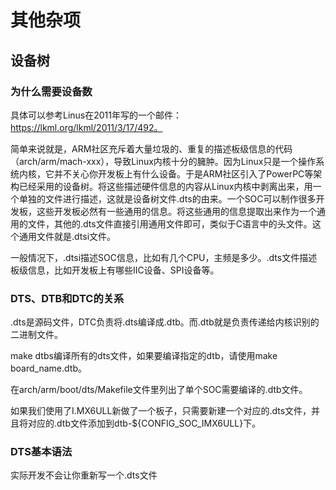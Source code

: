 # 其他杂项

## 设备树

### 为什么需要设备数

具体可以参考Linus在2011年写的一个邮件：https://lkml.org/lkml/2011/3/17/492。

简单来说就是，ARM社区充斥着大量垃圾的、重复的描述板级信息的代码（arch/arm/mach-xxx），导致Linux内核十分的臃肿。因为Linux只是一个操作系统内核，它并不关心你开发板上有什么设备。于是ARM社区引入了PowerPC等架构已经采用的设备树。将这些描述硬件信息的内容从Linux内核中剥离出来，用一个单独的文件进行描述，这就是设备树文件.dts的由来。一个SOC可以制作很多开发板，这些开发板必然有一些通用的信息。将这些通用的信息提取出来作为一个通用的文件，其他的.dts文件直接引用通用文件即可，类似于C语言中的头文件。这个通用文件就是.dtsi文件。

一般情况下，.dtsi描述SOC信息，比如有几个CPU，主频是多少。.dts文件描述板级信息，比如开发板上有哪些IIC设备、SPI设备等。


### DTS、DTB和DTC的关系

.dts是源码文件，DTC负责将.dts编译成.dtb。而.dtb就是负责传递给内核识别的二进制文件。

make dtbs编译所有的dts文件，如果要编译指定的dtb，请使用make board_name.dtb。

在arch/arm/boot/dts/Makefile文件里列出了单个SOC需要编译的.dtb文件。

如果我们使用了I.MX6ULL新做了一个板子，只需要新建一个对应的.dts文件，并且将对应的.dtb文件添加到dtb-${CONFIG_SOC_IMX6ULL}下。

### DTS基本语法

实际开发不会让你重新写一个.dts文件